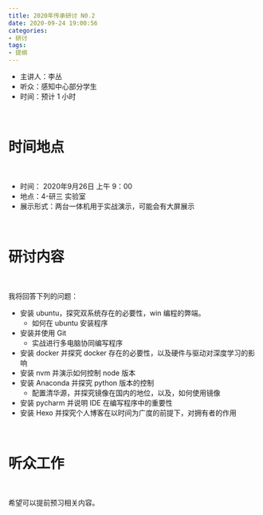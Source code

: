 ```yaml
---
title: 2020年传承研讨 N0.2
date: 2020-09-24 19:00:56
categories:
- 研讨
tags:
- 提纲
---
```

- 主讲人：李丛
- 听众：感知中心部分学生
- 时间：预计 1 小时

<!-- more -->

<br/>

# 时间地点

<br/>

- 时间： 2020年9月26日 上午 9：00
- 地点：4-研三 实验室
- 展示形式：两台一体机用于实战演示，可能会有大屏展示

<br/>

# 研讨内容

<br/>

我将回答下列的问题：

- 安装 ubuntu，探究双系统存在的必要性，win 编程的弊端。
	- 如何在 ubuntu 安装程序
- 安装并使用 Git
	- 实战进行多电脑协同编写程序
- 安装 docker 并探究 docker 存在的必要性，以及硬件与驱动对深度学习的影响
- 安装 nvm 并演示如何控制 node 版本
- 安装 Anaconda 并探究 python 版本的控制
	- 配置清华源，并探究镜像在国内的地位，以及，如何使用镜像
- 安装 pycharm 并说明 IDE 在编写程序中的重要性
- 安装 Hexo 并探究个人博客在以时间为广度的前提下，对拥有者的作用

<br/>

# 听众工作

<br/>

希望可以提前预习相关内容。
